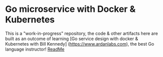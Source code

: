 # Go microservice with Docker & Kubernetes

This is a "work-in-progress" repository, the code & other artifacts here are built as an outcome of learning [Go service design with docker & Kubernetes with Bill Kennedy] (https://www.ardanlabs.com), the best Go language instructor!
<a href="https://readme.com/" target="_blank">ReadMe</a>
